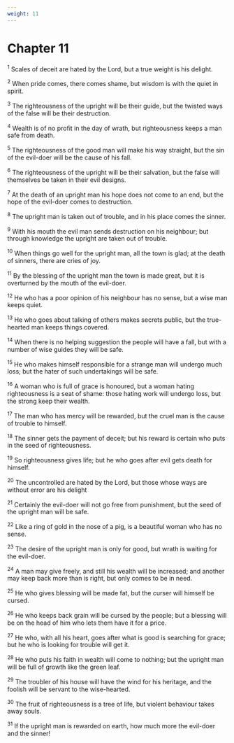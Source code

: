 ```yaml
---
weight: 11
---
```


# Chapter 11

<sup>1</sup> Scales of deceit are hated by the Lord, but a true weight is his delight. 

<sup>2</sup> When pride comes, there comes shame, but wisdom is with the quiet in spirit. 

<sup>3</sup> The righteousness of the upright will be their guide, but the twisted ways of the false will be their destruction. 

<sup>4</sup> Wealth is of no profit in the day of wrath, but righteousness keeps a man safe from death. 

<sup>5</sup> The righteousness of the good man will make his way straight, but the sin of the evil-doer will be the cause of his fall. 

<sup>6</sup> The righteousness of the upright will be their salvation, but the false will themselves be taken in their evil designs. 

<sup>7</sup> At the death of an upright man his hope does not come to an end, but the hope of the evil-doer comes to destruction. 

<sup>8</sup> The upright man is taken out of trouble, and in his place comes the sinner. 

<sup>9</sup> With his mouth the evil man sends destruction on his neighbour; but through knowledge the upright are taken out of trouble. 

<sup>10</sup> When things go well for the upright man, all the town is glad; at the death of sinners, there are cries of joy. 

<sup>11</sup> By the blessing of the upright man the town is made great, but it is overturned by the mouth of the evil-doer. 

<sup>12</sup> He who has a poor opinion of his neighbour has no sense, but a wise man keeps quiet. 

<sup>13</sup> He who goes about talking of others makes secrets public, but the true-hearted man keeps things covered. 

<sup>14</sup> When there is no helping suggestion the people will have a fall, but with a number of wise guides they will be safe. 

<sup>15</sup> He who makes himself responsible for a strange man will undergo much loss; but the hater of such undertakings will be safe. 

<sup>16</sup> A woman who is full of grace is honoured, but a woman hating righteousness is a seat of shame: those hating work will undergo loss, but the strong keep their wealth. 

<sup>17</sup> The man who has mercy will be rewarded, but the cruel man is the cause of trouble to himself. 

<sup>18</sup> The sinner gets the payment of deceit; but his reward is certain who puts in the seed of righteousness. 

<sup>19</sup> So righteousness gives life; but he who goes after evil gets death for himself. 

<sup>20</sup> The uncontrolled are hated by the Lord, but those whose ways are without error are his delight 

<sup>21</sup> Certainly the evil-doer will not go free from punishment, but the seed of the upright man will be safe. 

<sup>22</sup> Like a ring of gold in the nose of a pig, is a beautiful woman who has no sense. 

<sup>23</sup> The desire of the upright man is only for good, but wrath is waiting for the evil-doer. 

<sup>24</sup> A man may give freely, and still his wealth will be increased; and another may keep back more than is right, but only comes to be in need. 

<sup>25</sup> He who gives blessing will be made fat, but the curser will himself be cursed. 

<sup>26</sup> He who keeps back grain will be cursed by the people; but a blessing will be on the head of him who lets them have it for a price. 

<sup>27</sup> He who, with all his heart, goes after what is good is searching for grace; but he who is looking for trouble will get it. 

<sup>28</sup> He who puts his faith in wealth will come to nothing; but the upright man will be full of growth like the green leaf. 

<sup>29</sup> The troubler of his house will have the wind for his heritage, and the foolish will be servant to the wise-hearted. 

<sup>30</sup> The fruit of righteousness is a tree of life, but violent behaviour takes away souls. 

<sup>31</sup> If the upright man is rewarded on earth, how much more the evil-doer and the sinner! 


